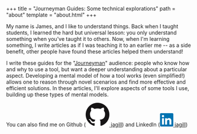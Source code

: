+++
title = "Journeyman Guides: Some technical explorations"
path = "about"
template = "about.html"
+++

My name is James, and I like to understand things. Back when I taught
students, I learned the hard but universal lesson: you only understand
something when you've taught it to others. Now, when I'm learning something,
I write articles as if I was teaching it to an earlier me -- as a side
benefit, other people have found these articles helped them understand!

I write these guides for the
"[Journeyman](https://en.wikipedia.org/wiki/Journeyman)" audience: people who
know how and why to use a tool, but want a deeper understanding about a
particular aspect.  Developing a mental model of how a tool works (even
simplified!) allows one to reason through novel scenarios and find more
effective and efficient solutions. In these articles, I'll explore aspects of
some tools I use, building up these types of mental models.

You can also find me on Github ([![GitHubUser] jagill](https://github.com/jagill))
and LinkedIn ([![LinkedIn] jagill](https://www.linkedin.com/in/jagill/))


[GitHubUser]: /GitHub-Mark-64px.png
[LinkedIn]: /LinkedIn.svg